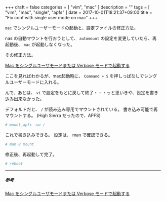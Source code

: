 +++
draft = false
categories = [ "vim", "mac" ]
description = ""
tags = [ "vim", "mac", "single", "apfs" ]
date = 2017-10-01T18:21:37+09:00
title = "Fix conf with single user mode on mac"
+++

`mac` でシングルユーザーモードの起動と、設定ファイルの修正方法。

nas の自動マウントを行おうとして、 `automount` の設定を変更していたら、再起動後、 `mac` が起動しなくなった。

その修正方法。

[Mac をシングルユーザモードまたは Verbose モードで起動する](https://support.apple.com/ja-jp/HT201573)

ここを見ればわかるが、mac起動時に、 `Command + S` を押しっぱなしでシングルユーザーモードに入れる。

んで、あとは、 `vi` で設定をもとに戻して終了・・・っと思いきや、設定を書き込み出来なかった。

デフォルトだと、 `/` が読み込み専用でマウントされている。
書き込み可能で再マウントする。 (High Sierra だったので、APFS)

```sh
# mount_apfs -uw /
```

これで書き込みできる。
設定は、 man で確認できる。

```sh
# man 8 mount
```

修正後、再起動して完了。

```sh
# reboot
```

- - -

##### 参考

[Mac をシングルユーザモードまたは Verbose モードで起動する](https://support.apple.com/ja-jp/HT201573)

